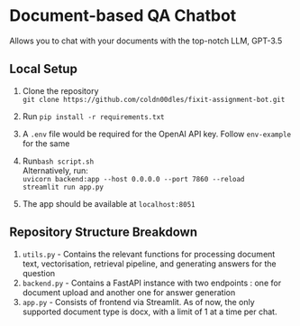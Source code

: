 # Document-based QA Chatbot
Allows you to chat with your documents with the top-notch LLM, GPT-3.5
## Local Setup

1) Clone the repository <br>
`git clone https://github.com/coldn00dles/fixit-assignment-bot.git`

2) Run `pip install -r requirements.txt`
3) A `.env` file would be required for the OpenAI API key. Follow `env-example` for the same
4) Run`bash script.sh` <br>
    Alternatively, run: <br>
    `uvicorn backend:app --host 0.0.0.0 --port 7860 --reload` <br>
    `streamlit run app.py`
5) The app should be available at `localhost:8051`

## Repository Structure Breakdown

1) `utils.py` - Contains the relevant functions for processing document text, vectorisation, retrieval pipeline, and generating answers for the question
2) `backend.py` - Contains a FastAPI instance with two endpoints : one for document upload and another one for answer generation
3) `app.py` - Consists of frontend via Streamlit. As of now, the only supported document type is docx, with a limit of 1 at a time per chat.


